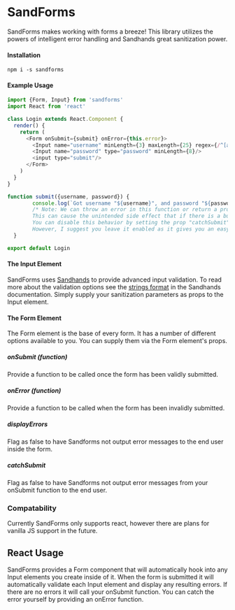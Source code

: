 # SandForms
SandForms makes working with forms a breeze! This library utilizes the powers of intelligent error handling and Sandhands great sanitization power.

#### Installation
```
npm i -s sandforms
```

#### Example Usage
```js
import {Form, Input} from 'sandforms'
import React from 'react'

class Login extends React.Component {
  render() {
    return (
      <Form onSubmit={submit} onError={this.error}>
      	<Input name="username" minLength={3} maxLength={25} regex={/^[a-zA_Z0-9]+$/}/>
        <Input name="password" type="password" minLength={8}/>
        <input type="submit"/>
      </Form>
    )
  }
}

function submit({username, password}) {
    	console.log(`Got username "${username}", and password "${password}".`)
    	/* Note: We can throw an error in this function or return a promise that throws an error and it will automatically display that error inside the form.
    	This can cause the unintended side effect that if there is a bug in our code the error message will be shown to the end user.
    	You can disable this behavior by setting the prop "catchSubmit" to false.
    	However, I suggest you leave it enabled as it gives you an easy way to do show errors to the end user once they submit the form*/
  }

export default Login
```

#### The Input Element
SandForms uses [Sandhands](https://github.com/L1lith/Sandhands) to provide advanced input validation. To read more about the validation options see the [strings format](https://l1lith.github.io/Sandhands/format) in the Sandhands documentation. Simply supply your sanitization parameters as props to the Input element.

#### The Form Element
The Form element is the base of every form. It has a number of different options available to you. You can supply them via the Form element's props.

##### onSubmit (function)
Provide a function to be called once the form has been validly submitted.
##### onError (function)
Provide a function to be called when the form has been invalidly submitted.
##### displayErrors
Flag as false to have Sandforms not output error messages to the end user inside the form.
##### catchSubmit
Flag as false to have Sandforms not output error messages from your onSubmit function to the end user.

### Compatability
Currently SandForms only supports react, however there are plans for vanilla JS support in the future.

## React Usage
SandForms provides a Form component that will automatically hook into any Input elements you create inside of it. When the form is submitted it will automatically validate each Input element and display any resulting errors. If there are no errors it will call your onSubmit function. You can catch the error yourself by providing an onError function.
